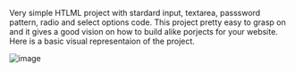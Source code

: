 Very simple HTLML project with stardard input, textarea, passsword pattern, radio and select options code. 
This project pretty easy to grasp on and it gives a good vision on how to build alike porjects for your website.
Here is a basic visual representaion of the project.

![image](https://github.com/Ellen010/simple_html_project/assets/157579304/60e4fad9-e25e-40e7-8b0c-066350c5c562)
